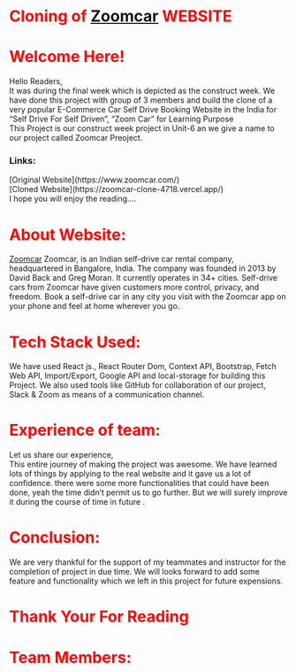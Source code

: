 # <span style="color:red"> Cloning of [Zoomcar](https://zoomcar-clone-4718.vercel.app/) WEBSITE</span>

# <span style="color:red"> Welcome Here!</span>

Hello Readers,<br>
It was during the final week which is depicted as the construct week. We have done this project with group of 3 members and build the clone of a very popular E-Commerce Car Self Drive Booking Website in the India for “Self Drive For Self Driven”, “Zoom Car” for Learning Purpose<br> This Project is our construct week project in Unit-6 an we give a name to our project called Zoomcar Preoject.<br>

 <h3>Links:</h3>
 [Original Website](https://www.zoomcar.com/)<br>
 [Cloned Website](https://zoomcar-clone-4718.vercel.app/)
 <br> I hope you will enjoy the reading….

# <span style="color:red"> About Website: </span>

[Zoomcar](www.zoomcar.com) Zoomcar, is an Indian self-drive car rental company, headquartered in Bangalore, India. The company was founded in 2013 by David Back and Greg Moran. It currently operates in 34+ cities.
Self-drive cars from Zoomcar have given customers more control, privacy, and freedom. Book a self-drive car in any city you visit with the Zoomcar app on your phone and feel at home wherever you go.

# <span style="color:red"> Tech Stack Used: </span>

We have used React js., React Router Dom, Context API, Bootstrap, Fetch Web API, Import/Export, Google API and local-storage for building this Project. We also used tools like GitHub for collaboration of our project, Slack & Zoom as means of a communication channel.

# <span style="color:red"> Experience of team: </span>

Let us share our experience,<br>
This entire journey of making the project was awesome. We have learned lots of things by applying to the real website and it gave us a lot of confidence. there were some more functionalities that could have been done, yeah the time didn’t permit us to go further. But we will surely improve it during the course of time in future .

# <span style="color:red">Conclusion: </span>

We are very thankful for the support of my teammates and instructor for the completion of project in due time. We will looks forward to add some feature and functionality which we left in this project for future expensions.

# <span style="color:red"> Thank Your For Reading </span>

# <span style="color:red"> Team Members: </span>
